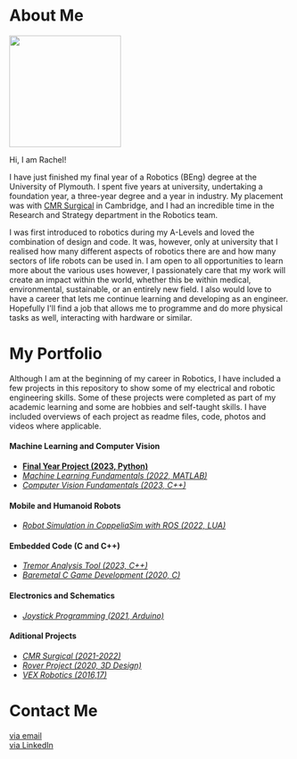 # About Me

<img src="https://avatars.githubusercontent.com/u/74239304?s=460&u=567d099dca84ff35d56d2610422d12956dcb06e4&v=4" width="200">

Hi, I am Rachel! 

I have just finished my final year of a Robotics (BEng) degree at the University of Plymouth. I spent five years at university, undertaking a foundation year, a three-year degree and a year in industry. My placement was with [CMR Surgical](https://cmrsurgical.com/) in Cambridge, and I had an incredible time in the Research and Strategy department in the Robotics team.

I was first introduced to robotics during my A-Levels and loved the combination of design and code. It was, however, only at university that I realised how many different aspects of robotics there are and how many sectors of life robots can be used in. I am open to all opportunities to learn more about the various uses however, I passionately care that my work will create an impact within the world, whether this be within medical, environmental, sustainable, or an entirely new field. I also would love to have a career that lets me continue learning and developing as an engineer. Hopefully I'll find a job that allows me to programme and do more physical tasks as well, interacting with hardware or similar.

# My Portfolio

Although I am at the beginning of my career in Robotics, I have included a few projects in this repository to show some of my electrical and robotic engineering skills. 
Some of these projects were completed as part of my academic learning and some are hobbies and self-taught skills. I have included overviews of each project as readme files, code, photos and videos where applicable.

#### Machine Learning and Computer Vision
  - [**Final Year Project (2023, Python)**](./0.%20Final%20Year%20Project/)
  - [*Machine Learning Fundamentals (2022, MATLAB)*](./1.%20Machine%20Learning/Machine%20Learning%20Fundamentals/)
  - [*Computer Vision Fundamentals (2023, C++)*](./2.%20Computer%20Vision/Computer%20Vision%20Fundamentals/)

#### Mobile and Humanoid Robots
  - [*Robot Simulation in CoppeliaSim with ROS (2022, LUA)*](./3.%20Mobile%20and%20Humanoid%20Robotics/Robot%20Simulation%20in%20CoppeliaSim%20and%20ROS/)
 
#### Embedded Code (C and C++)
  - [*Tremor Analysis Tool (2023, C++)*](./4.%20Embeded%20Code/Tremor%20Analysis%20Tool/)
  - [*Baremetal C Game Development (2020, C)*](./4.%20Embeded%20Code/Baremetal%20Game%20Development/)
    
#### Electronics and Schematics
  - [*Joystick Programming (2021, Arduino)*](./5.%20Electronics%20and%20Schematics/Joystick%20Programming/) 

#### Aditional Projects
  - [*CMR Surgical (2021-2022)*](./6.%20Additional%20Projects/CMR%20Surgical/)
  - [*Rover Project (2020, 3D Design)*](./6.%20Additional%20Projects/Rover%20Project/)
  - [*VEX Robotics (2016,17)*](./6.%20Additional%20Projects/VEX%20Robotics/)


# Contact Me
[via email](mailto:rachel_ij@hotmail.co.uk)<br>
[via LinkedIn](https://www.linkedin.com/in/rachel-ireland-jones/)
